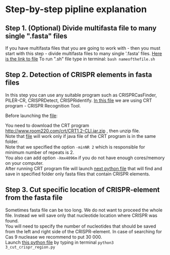 # Step-by-step pipline explanation

## Step 1. (Optional) Divide multifasta file to many single ".fasta" files
If you have multifasta files that you are going to work with - then you must start with this step - divide multifasta files to many single '.fasta' files.
[Here is the link to file](1_divide_multifasta_files.sh) To run ".sh" file type in terminal: `bash nameofthefile.sh`

## Step 2. Detection of CRISPR elements in fasta files
In this step you can use any suitable program such as CRISPRCasFinder, PILER-CR, CRISPRDetect,  CRISPRidentify. [In this file](2_CRT-detection_crispr.sh) we are using CRT program - CRISPR Recognition Tool.

Before launching the [file](2_CRT-detection_crispr.sh):

You need to download the CRT program  http://www.room220.com/crt/CRT1.2-CLI.jar.zip , then unzip file.<br/>Note that [file](2_CRT-detection_crispr.sh) will work only if java file of the CRT program is in the same folder.<br/>Note that we specified the option `-minNR 2` which is responsible for minimum number of repeats is 2.<br/>You also can add option `-Xmx4096m` if you do not have enough cores/memory on your computer.<br/>After running CRT program file will launch [next python file](move_fasta_files_that_has_crispr_light.py) that will find and save in specified folder only fasta files that contain CRISPR elements.

## Step 3. Cut specific location of CRISPR-element from the fasta file
Sometimes fasta file can be too long. We do not want to proceed the whole file. Instead we will save only that nucleotide location where CRISPR was found.<br/>You will need to specify the number of nucleotides that should be saved from the left and right side of the CRISPR-element. In case of searching for Cas 9 nuclease we recommend to put 30 000.<br/>Launch [this python file](3_cut_crispr_region.py) by typing in terminal `python3 3_cut_crispr_region.py` 
